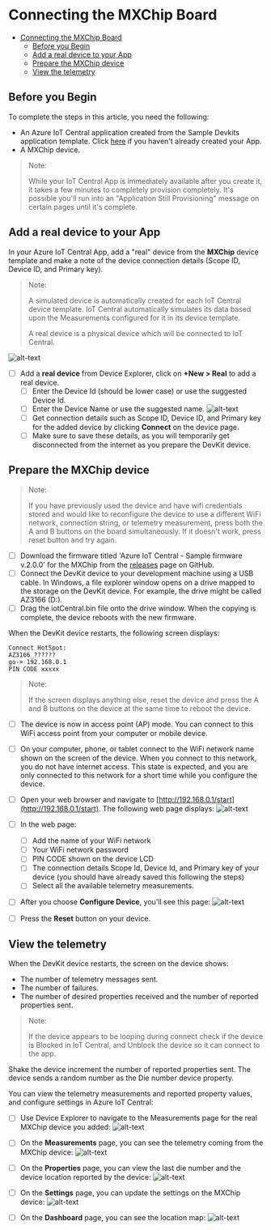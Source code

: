 # Connecting the MXChip Board

- [Connecting the MXChip Board](#connecting-the-mxchip-board)
    - [Before you Begin](#before-you-begin)
    - [Add a real device to your App](#add-a-real-device-to-your-app)
    - [Prepare the MXChip device](#prepare-the-mxchip-device)
    - [View the telemetry](#view-the-telemetry)

## Before you Begin

To complete the steps in this article, you need the following:

- An Azure IoT Central application created from the Sample Devkits application template. Click [here](CreateYourFirstIoTCentralApp.MD) if you haven't already created your App.
- A MXChip device.

> Note:
> 
> While your IoT Central App is immediately available after you create it, it takes a few minutes to completely provision completely.  It's possible you'll run into an "Application Still Provisioning" message on certain pages until it's complete.

## Add a real device to your App

In your Azure IoT Central App, add a "real" device from the **MXChip** device template and make a note of the device connection details (Scope ID, Device ID, and Primary key).

> Note:
> 
> A simulated device is automatically created for each IoT Central device template.  IoT Central automatically simulates its data based upon the Measurements configured for it in its device template.
> 
> A real device is a physical device which will be connected to IoT Central.

![alt-text](src/images/IC-CreateRealDevice.png)

- [ ] Add a **real device** from Device Explorer, click on **+New > Real** to add a real device.
    - [ ] Enter the Device Id (should be lower case) or use the suggested Device Id.
    - [ ] Enter the Device Name or use the suggested name.
    ![alt-text](src/images/add-device.png)
    - [ ] Get connection details such as Scope ID, Device ID, and Primary key for the added device by clicking **Connect** on the device page.
    - [ ] Make sure to save these details, as you will temporarily get disconnected from the internet as you prepare the DevKit device.

## Prepare the MXChip device

> Note:
> 
>  If you have previously used the device and have wifi credentials stored and would like to reconfigure the device to use a different WiFi network, connection string, or telemetry measurement, press both the A and B buttons on the board simultaneously. If it doesn't work, press reset button and try again.

- [ ] Download the firmware titled 'Azure IoT Central - Sample firmware v.2.0.0' for the MXChip from the [releases](https://github.com/Azure/iot-central-firmware/releases) page on GitHub.
- [ ] Connect the DevKit device to your development machine using a USB cable. In Windows, a file explorer window opens on a drive mapped to the storage on the DevKit device. For example, the drive might be called AZ3166 (D:).
- [ ] Drag the iotCentral.bin file onto the drive window. When the copying is complete, the device reboots with the new firmware.

When the DevKit device restarts, the following screen displays:

```text
Connect HotSpot:
AZ3166_??????
go-> 192.168.0.1 
PIN CODE xxxxx
```
> Note:
> 
> If the screen displays anything else, reset the device and press the A and B buttons on the device at the same time to reboot the device.

- [ ] The device is now in access point (AP) mode. You can connect to this WiFi access point from your computer or mobile device.

- [ ] On your computer, phone, or tablet connect to the WiFi network name shown on the screen of the device. When you connect to this network, you do not have internet access. This state is expected, and you are only connected to this network for a short time while you configure the device.

- [ ] Open your web browser and navigate to [http://192.168.0.1/start](http://192.168.0.1/start). The following web page displays:
    ![alt-text](src/images/mxchip-configpage.png)

- [ ] In the web page:
    - [ ] Add the name of your WiFi network
    - [ ] Your WiFi network password
    - [ ] PIN CODE shown on the device LCD
    - [ ] The connection details Scope Id, Device Id, and Primary key of your device (you should have already saved this following the steps)
    - [ ] Select all the available telemetry measurements.

- [ ] After you choose **Configure Device**, you'll see this page:
    ![alt-text](src/images/mxchip-deviceconfigured.png)

- [ ] Press the **Reset** button on your device.

## View the telemetry

When the DevKit device restarts, the screen on the device shows:

- The number of telemetry messages sent.
- The number of failures.
- The number of desired properties received and the number of reported properties sent.
> Note:
> 
> If the device appears to be looping during connect check if the device is Blocked in IoT Central, and Unblock the device so it can connect to the app.

Shake the device increment the number of reported properties sent. The device sends a random number as the Die number device property.

You can view the telemetry measurements and reported property values, and configure settings in Azure IoT Central:

- [ ] Use Device Explorer to navigate to the Measurements page for the real MXChip device you added:
    ![alt-text](src/images/mxchip-realdevicenew.png)

- [ ] On the **Measurements** page, you can see the telemetry coming from the MXChip device:
    ![alt-text](src/images/ic-devicetelemetrynew.png)

- [ ] On the **Properties** page, you can view the last die number and the device location reported by the device:
    ![alt-text](src/images/ic-devicepropertynew.png)

- [ ] On the **Settings** page, you can update the settings on the MXChip device:
    ![alt-text](src/images/ic-devicesettingsnew.png)

- [ ] On the **Dashboard** page, you can see the location map:
    ![alt-text](src/images/ic-devicedashboardnew.png)